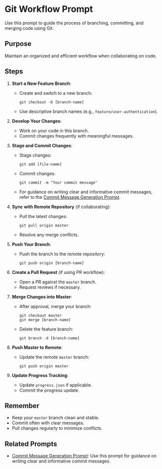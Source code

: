 # Git Workflow Prompt

Use this prompt to guide the process of branching, committing, and merging code using Git.

## Purpose
Maintain an organized and efficient workflow when collaborating on code.

## Steps

1. **Start a New Feature Branch**:
   - Create and switch to a new branch:
     ```
     git checkout -b [branch-name]
     ```
   - Use descriptive branch names (e.g., `feature/user-authentication`).

2. **Develop Your Changes**:
   - Work on your code in this branch.
   - Commit changes frequently with meaningful messages.

3. **Stage and Commit Changes**:
   - Stage changes:
     ```
     git add [file-name]
     ```
   - Commit changes:
     ```
     git commit -m "Your commit message"
     ```
   - For guidance on writing clear and informative commit messages, refer to the [Commit Message Generation Prompt](#3-commit-message-generation-prompt).

4. **Sync with Remote Repository** (if collaborating):
   - Pull the latest changes:
     ```
     git pull origin master
     ```
   - Resolve any merge conflicts.

5. **Push Your Branch**:
   - Push the branch to the remote repository:
     ```
     git push origin [branch-name]
     ```

6. **Create a Pull Request** (if using PR workflow):
   - Open a PR against the `master` branch.
   - Request reviews if necessary.

7. **Merge Changes into Master**:
   - After approval, merge your branch:
     ```
     git checkout master
     git merge [branch-name]
     ```
   - Delete the feature branch:
     ```
     git branch -d [branch-name]
     ```

8. **Push Master to Remote**:
   - Update the remote `master` branch:
     ```
     git push origin master
     ```

9. **Update Progress Tracking**:
   - Update `progress.json` if applicable.
   - Commit the progress update.

## Remember
- Keep your `master` branch clean and stable.
- Commit often with clear messages.
- Pull changes regularly to minimize conflicts.

## Related Prompts
- [Commit Message Generation Prompt](#3-commit-message-generation-prompt): Use this prompt for guidance on writing clear and informative commit messages.